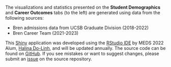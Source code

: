 The visualizations and statistics presented on the **Student Demographics** and **Career Outcomes** tabs (to the left) are generated using data from the following sources:

-   Bren admissions data from UCSB Graduate Division (2018-2022)
-   Bren Career Team (2021-2023)

This [Shiny](https://shiny.rstudio.com/) application was developed using the [RStudio IDE](https://www.rstudio.com/products/rstudio/) by MEDS 2022 Alum, [Halina Do-Linh](https://github.com/hdolinh/), and will be updated annually. The source code can be found on [GitHub](https://github.com/bren-dashboard/shiny-dashboard). If you see mistakes or want to suggest changes, please submit an [issue](https://github.com/bren-dashboard/shiny-dashboard/issues) on the source repository.
